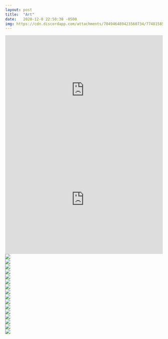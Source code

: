 ```yaml
---
layout: post
title:  "Art"
date:   2020-12-0 22:50:38 -0500
img: https://cdn.discordapp.com/attachments/704946489423560734/774815855279734794/Untitled_Artwork.png
---
```


<iframe width="100%" height="350px" src="https://www.youtube.com/embed/xKDcXzjNBj4" frameborder="0" allow="accelerometer; autoplay; clipboard-write; encrypted-media; gyroscope; picture-in-picture" allowfullscreen></iframe>

<div class="col2">

<iframe width="100%" height="350px" src="https://www.youtube.com/embed/ygYA6hpRvKE" frameborder="0" allow="accelerometer; autoplay; encrypted-media; gyroscope; picture-in-picture" allowfullscreen></iframe>
<div class="pic zoom" data-content="this is a caption">
<img src ="{{ site.baseurl }}/img/art/char0.png">
</div>

<div class="pic" data-content="this is a caption">
<img src ="https://cdn.discordapp.com/attachments/704946489423560734/804873279538069564/fish2.png">
</div>

<div class="pic" data-content="this is a caption">
<img src ="https://cdn.discordapp.com/attachments/704946489423560734/804873333845262376/fish1.png">
</div>

<div class="pic" data-content="this is a caption">
<img src ="https://cdn.discordapp.com/attachments/532058349928316951/797976844951224320/Untitled_Artwork.jpg">
</div>

<div class="pic" data-content="this is a caption">
<img src ="https://cdn.discordapp.com/attachments/704946489423560734/803480299643600896/untitled1.png">
</div>


<div class="col2">

<div class="pic" data-content="this is a caption">
<img src ="{{ site.baseurl }}/img/art/char1.png">
</div>
<div class="pic" data-content="this is a caption">
<img src ="{{ site.baseurl }}/img/art/char2.png">
</div>
</div>

<div class="pic zoom" data-content="this is a caption">
<img src ="{{ site.baseurl }}/img/art/paint/walk.png">
</div>
<div class="pic zoom" data-content="this is a caption">
<img src ="{{ site.baseurl }}/img/art/paint/red.png">
</div>
<div class="pic zoom" data-content="this is a caption">
<img src ="{{ site.baseurl }}/img/art/ribs.png">
</div>
<div class="pic zoom" data-content="this is a caption">
<img src ="{{ site.baseurl }}/img/art/paint/bird.png">
</div>

<div class="col2">
<div class="pic" data-content="this is a caption">
<img src ="{{ site.baseurl }}/img/art/creature/c6.png">
</div>
<div class="pic" data-content="this is a caption">
<img src ="{{ site.baseurl }}/img/art/creature/c7.png">
</div>
<div class="pic" data-content="this is a caption">
<img src ="{{ site.baseurl }}/img/art/creature/c5.png">
</div>
<div class="pic" data-content="this is a caption">
<img src ="{{ site.baseurl }}/img/art/creature/c2.png">
</div>
</div>
<div class="pic zoom" data-content="this is a caption">
<img src ="{{ site.baseurl }}/img/art/paint/beach.png">
</div>

</div>
